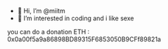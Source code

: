 - 👋 Hi, I’m @miitm
- 👀 I’m interested in coding and i like sexe

you can do a donation ETH : 0x0a00f5a9a86898BD89315F6853050B9CFf89821a

